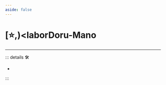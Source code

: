 ```yaml
---
aside: false
---
```

# [⭐,)<laborDoru</labor>-Mano

---

<!-- =================================================== -->
<!-- =================================================== -->
<!-- =================================================== -->
<!-- =================================================== -->
<!-- =================================================== -->
::: details 🛠

-

:::
